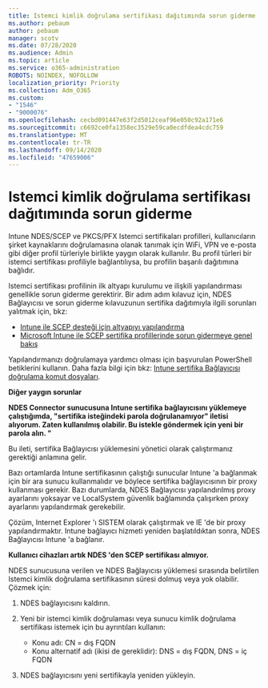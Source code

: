 ```yaml
---
title: Istemci kimlik doğrulama sertifikası dağıtımında sorun giderme
ms.author: pebaum
author: pebaum
manager: scotv
ms.date: 07/28/2020
ms.audience: Admin
ms.topic: article
ms.service: o365-administration
ROBOTS: NOINDEX, NOFOLLOW
localization_priority: Priority
ms.collection: Adm_O365
ms.custom:
- "1546"
- "9000076"
ms.openlocfilehash: cecbd091447e63f2d5012ceaf96e050c92a171e6
ms.sourcegitcommit: c6692ce0fa1358ec3529e59ca0ecdfdea4cdc759
ms.translationtype: MT
ms.contentlocale: tr-TR
ms.lasthandoff: 09/14/2020
ms.locfileid: "47659006"
---
```

# <a name="troubleshooting-client-authentication-certificate-deployment"></a>Istemci kimlik doğrulama sertifikası dağıtımında sorun giderme

Intune NDES/SCEP ve PKCS/PFX Istemci sertifikaları profilleri, kullanıcıların şirket kaynaklarını doğrulamasına olanak tanımak için WiFi, VPN ve e-posta gibi diğer profil türleriyle birlikte yaygın olarak kullanılır. Bu profil türleri bir istemci sertifikası profiliyle bağlantılıysa, bu profilin başarılı dağıtımına bağlıdır.

Istemci sertifikası profilinin ilk altyapı kurulumu ve ilişkili yapılandırması genellikle sorun giderme gerektirir. Bir adım adım kılavuz için, NDES Bağlayıcısı ve sorun giderme kılavuzunun sertifika dağıtımıyla ilgili sorunları yalıtmak için, bkz: 

- [Intune ile SCEP desteği için altyapıyı yapılandırma](https://support.microsoft.com/help/4459540/troubleshoot-ndes-configuration-for-use-with-intune)
- [Microsoft Intune ile SCEP sertifika profillerinde sorun gidermeye genel bakış](https://support.microsoft.com/help/4457481/troubleshooting-scep-certificate-profile-deployment-in-intune)

Yapılandırmanızı doğrulamaya yardımcı olması için başvurulan PowerShell betiklerini kullanın. Daha fazla bilgi için bkz: [Intune sertifika Bağlayıcısı doğrulama komut dosyaları](https://github.com/microsoftgraph/powershell-intune-samples/tree/master/CertificationAuthority).

  
**Diğer yaygın sorunlar**

**NDES Connector sunucusuna Intune sertifika bağlayıcısını yüklemeye çalıştığımda, "sertifika isteğindeki parola doğrulanamıyor" iletisi alıyorum. Zaten kullanılmış olabilir. Bu istekle göndermek için yeni bir parola alın. "**  

Bu ileti, sertifika Bağlayıcısı yüklemesini yönetici olarak çalıştırmanız gerektiği anlamına gelir.

Bazı ortamlarda Intune sertifikasının çalıştığı sunucular Intune 'a bağlanmak için bir ara sunucu kullanmalıdır ve böylece sertifika bağlayıcısının bir proxy kullanması gerekir. Bazı durumlarda, NDES Bağlayıcısı yapılandırılmış proxy ayarlarını yoksayar ve LocalSystem güvenlik bağlamında çalışırken proxy ayarlarını yapılandırmak gerekebilir. 
 
Çözüm, Internet Explorer 'ı SISTEM olarak çalıştırmak ve IE 'de bir proxy yapılandırmaktır. Intune bağlayıcı hizmeti yeniden başlatıldıktan sonra, NDES Bağlayıcısı Intune 'a bağlanır.

**Kullanıcı cihazları artık NDES 'den SCEP sertifikası almıyor.**

NDES sunucusuna verilen ve NDES Bağlayıcısı yüklemesi sırasında belirtilen Istemci kimlik doğrulama sertifikasının süresi dolmuş veya yok olabilir. Çözmek için: 
 
1. NDES bağlayıcısını kaldırın.  
2. Yeni bir istemci kimlik doğrulaması veya sunucu kimlik doğrulama sertifikası istemek için bu ayrıntıları kullanın: 
 
    - Konu adı: CN = dış FQDN  
    - Konu alternatif adı (ikisi de gereklidir): DNS = dış FQDN, DNS = iç FQDN 
 
3. NDES bağlayıcısını yeni sertifikayla yeniden yükleyin.